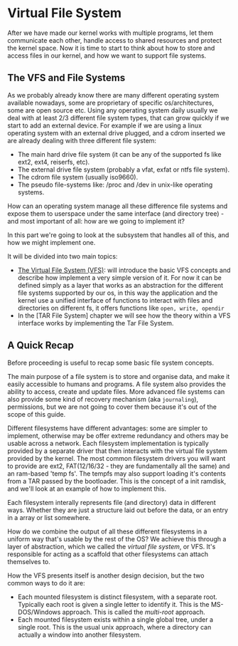 # Virtual File System

After we have made our kernel works with multiple programs, let them communicate each other, handle access to shared resources and protect the kernel space. Now it is time to start to think about how to store and access files in our kernel, and how we want to support file systems.

## The VFS and File Systems

As we probably already know there are many different operating system available nowadays, some are proprietary of specific os/architectures, some are open source etc. Using any operating system daily usually we deal with at least 2/3 different file system types, that can grow quickly if we start to add an external device. For example if we are using a linux operating system with an external drive plugged, and a cdrom inserted we are already dealing with three different file system: 

* The main hard drive file system (it can be any of the supported fs like ext2, ext4, reiserfs, etc).
* The external drive file system (probably a vfat, exfat or ntfs file system).
* The cdrom file system (usually iso9660).
* The pseudo file-systems like: /proc and /dev in unix-like operating systems.

How can an operating system manage all these difference file systems and expose them to userspace under the same interface (and directory tree) - and most important of all: how are we going to implement it?

In this part we're going to look at the subsystem that handles all of this, and how we might implement one.

It will be divided into two main topics: 

* [The Virtual File System (VFS)](02_VirtualFileSystem.md): will introduce the basic VFS concepts and describe how implement a very simple version of it. For now it can be defined simply as a layer that works as an abstraction for the different file systems supported by our os, in this way the application and the kernel use a unified interface of functions to interact with files and directories on different fs, it offers functions like `open, write, opendir`
* In the [TAR File System] chapter we will see how the theory within a VFS interface works by implementing the Tar File System.

## A Quick Recap

Before proceeding is useful to recap some basic file system concepts.

The main purpose of a file system is to store and organise data, and make it easily accessible to humans and programs. A file system also provides the ability to access, create and update files. More advanced file systems can also provide some kind of recovery mechanism (aka `journaling`), permissions,  but we are not going to cover them because it's out of the scope of this guide. 

Different filesystems have different advantages: some are simpler to implement, otherwise may be offer extreme redundancy and others may be usable across a network. Each filesystem implementation is typically provided by a separate driver that then interacts with the virtual file system provided by the kernel. The most common filesystem drivers you will want to provide are ext2, FAT(12/16/32 - they are fundamentally all the same) and an ram-based 'temp fs'. The tempfs may also support loading it's contents from a TAR passed by the bootloader. This is the concept of a init ramdisk, and we'll look at an example of how to implement this.

Each filesystem interally represents file (and directory) data in different ways. Whether they are just a structure laid out before the data, or an entry in a array or list somewhere.

How do we combine the output of all these different filesystems in a uniform way that's usable by the rest of the OS? We achieve this through a layer of abstraction, which we called the *virtual file system*, or VFS. It's responsible for acting as a scaffold that other filesystems can attach themselves to. 

How the VFS presents itself is another design decision, but the two common ways to do it are:

* Each mounted filesystem is distinct filesystem, with a separate root. Typically each root is given a single letter to identify it. This is the MS-DOS/Windows approach. This is called the *multi-root* approach.
* Each mounted filesystem exists within a single global tree, under a single root. This is the usual unix approach, where a directory can actually a window into another filesystem.

